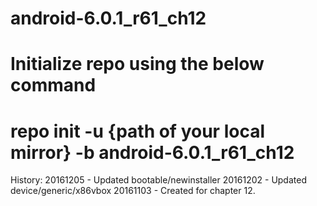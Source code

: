 # android-6.0.1_r61_ch12
# Initialize repo using the below command
# repo init -u {path of your local mirror} -b android-6.0.1_r61_ch12

History:
20161205 - Updated bootable/newinstaller
20161202 - Updated device/generic/x86vbox
20161103 - Created for chapter 12.

